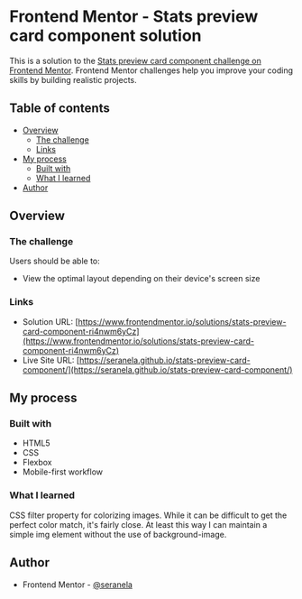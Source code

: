 # Frontend Mentor - Stats preview card component solution

This is a solution to the [Stats preview card component challenge on Frontend Mentor](https://www.frontendmentor.io/challenges/stats-preview-card-component-8JqbgoU62). Frontend Mentor challenges help you improve your coding skills by building realistic projects. 

## Table of contents

- [Overview](#overview)
  - [The challenge](#the-challenge)
  - [Links](#links)
- [My process](#my-process)
  - [Built with](#built-with)
  - [What I learned](#what-i-learned)
- [Author](#author)

## Overview

### The challenge

Users should be able to:

- View the optimal layout depending on their device's screen size

### Links

- Solution URL: [https://www.frontendmentor.io/solutions/stats-preview-card-component-ri4nwm6yCz](https://www.frontendmentor.io/solutions/stats-preview-card-component-ri4nwm6yCz)
- Live Site URL: [https://seranela.github.io/stats-preview-card-component/](https://seranela.github.io/stats-preview-card-component/)

## My process

### Built with

- HTML5
- CSS
- Flexbox
- Mobile-first workflow

### What I learned

CSS filter property for colorizing images. While it can be difficult to get the perfect color match, it's fairly close. At least this way I can maintain a simple img element without the use of background-image.

## Author

- Frontend Mentor - [@seranela](https://www.frontendmentor.io/profile/seranela)